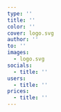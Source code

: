 ```yaml
---
type: ''
title: ''
color: ''
cover: logo.svg
author: ''
to: ''
images:
  - logo.svg
socials:
  - title: ''
users:
  - title: ''
prices:
  - title: ''
---
```

